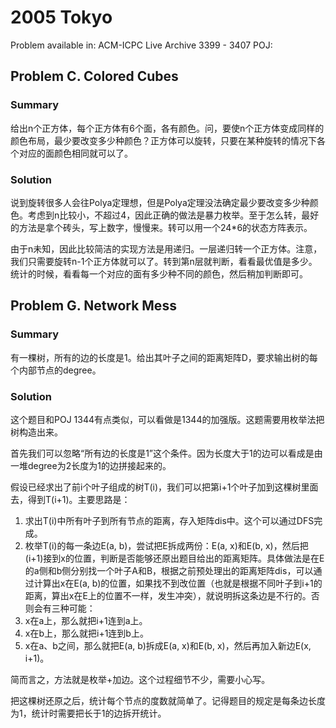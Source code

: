 # 2005 Tokyo
Problem available in:
ACM-ICPC Live Archive 3399 - 3407
POJ: 

## Problem C. Colored Cubes
### Summary

给出n个正方体，每个正方体有6个面，各有颜色。问，要使n个正方体变成同样的颜色布局，最少要改变多少种颜色？正方体可以旋转，只要在某种旋转的情况下各个对应的面颜色相同就可以了。
### Solution

说到旋转很多人会往Polya定理想，但是Polya定理没法确定最少要改变多少种颜色。考虑到n比较小，不超过4，因此正确的做法是暴力枚举。至于怎么转，最好的方法是拿个砖头，写上数字，慢慢来。转可以用一个24*6的状态方阵表示。

由于n未知，因此比较简洁的实现方法是用递归。一层递归转一个正方体。注意，我们只需要旋转n-1个正方体就可以了。转到第n层就判断，看看最优值是多少。统计的时候，看看每一个对应的面有多少种不同的颜色，然后稍加判断即可。

## Problem G. Network Mess
### Summary
有一棵树，所有的边的长度是1。给出其叶子之间的距离矩阵D，要求输出树的每个内部节点的degree。

### Solution
这个题目和POJ 1344有点类似，可以看做是1344的加强版。这题需要用枚举法把树构造出来。

首先我们可以忽略“所有边的长度是1”这个条件。因为长度大于1的边可以看成是由一堆degree为2长度为1的边拼接起来的。

假设已经求出了前i个叶子组成的树T(i)，我们可以把第i+1个叶子加到这棵树里面去，得到T(i+1)。主要思路是：

1. 求出T(i)中所有叶子到所有节点的距离，存入矩阵dis中。这个可以通过DFS完成。
2. 枚举T(i)的每一条边E(a, b)，尝试把E拆成两份：E(a, x)和E(b, x)，然后把(i+1)接到x的位置，判断是否能够还原出题目给出的距离矩阵。具体做法是在E的a侧和b侧分别找一个叶子A和B，根据之前预处理出的距离矩阵dis，可以通过计算出x在E(a, b)的位置，如果找不到改位置（也就是根据不同叶子到i+1的距离，算出x在E上的位置不一样，发生冲突），就说明拆这条边是不行的。否则会有三种可能：
  1. x在a上，那么就把i+1连到a上。
  2. x在b上，那么就把i+1连到b上。
  3. x在a、b之间，那么就把E(a, b)拆成E(a, x)和E(b, x)，然后再加入新边E(x, i+1)。

简而言之，方法就是枚举+加边。这个过程细节不少，需要小心写。

把这棵树还原之后，统计每个节点的度数就简单了。记得题目的规定是每条边长度为1，统计时需要把长于1的边拆开统计。
